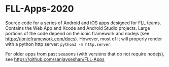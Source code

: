 # FLL-Apps-2020

Source code for a series of Android and iOS apps designed for FLL teams. Contains the Web App and Xcode and Android Studio projects. Large portions of the code depend on the ionic framework and nodejs (see https://ionicframework.com/docs). However, most of it will properly render with a python http server: `python3 -m http.server`.

For older apps from past seasons (with versions that do not require nodejs), see https://github.com/sanjayseshan/FLL-Apps
